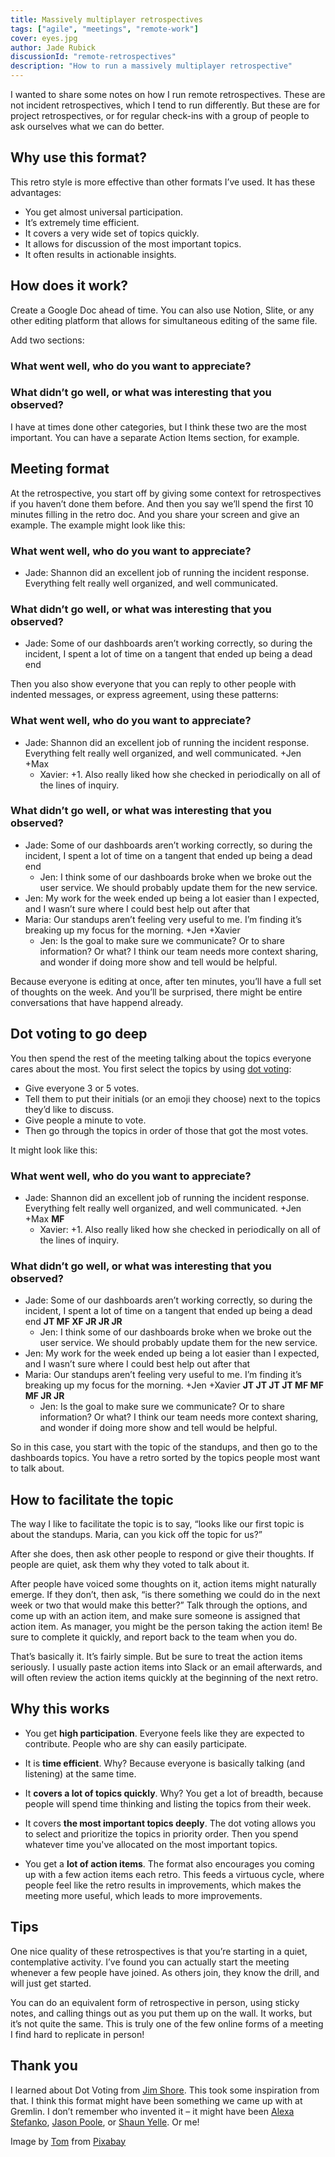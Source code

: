 ```yaml
---
title: Massively multiplayer retrospectives
tags: ["agile", "meetings", "remote-work"]
cover: eyes.jpg
author: Jade Rubick
discussionId: "remote-retrospectives"
description: "How to run a massively multiplayer retrospective"
---
```


I wanted to share some notes on how I run remote retrospectives. These are not incident retrospectives, which I tend to run differently. But these are for project retrospectives, or for regular check-ins with a group of people to ask ourselves what we can do better. 

<re-img src="eyes.jpg"></re-img>

## Why use this format?

This retro style is more effective than other formats I’ve used. It has these advantages:

* You get almost universal participation.
* It’s extremely time efficient.
* It covers a very wide set of topics quickly.
* It allows for discussion of the most important topics.
* It often results in actionable insights.

## How does it work?

Create a Google Doc ahead of time. You can also use Notion, Slite, or any other editing platform that allows for simultaneous editing of the same file. 

Add two sections:

### What went well, who do you want to appreciate?

### What didn’t go well, or what was interesting that you observed?

I have at times done other categories, but I think these two are the most important. You can have a separate Action Items section, for example.

## Meeting format

At the retrospective, you start off by giving some context for retrospectives if you haven’t done them before. And then you say we’ll spend the first 10 minutes filling in the retro doc. And you share your screen and give an example. The example might look like this:

### What went well, who do you want to appreciate?

* Jade: Shannon did an excellent job of running the incident response. Everything felt really well organized, and well communicated.

### What didn’t go well, or what was interesting that you observed?

* Jade: Some of our dashboards aren’t working correctly, so during the incident, I spent a lot of time on a tangent that ended up being a dead end

Then you also show everyone that you can reply to other people with indented messages, or express agreement, using these patterns:

### What went well, who do you want to appreciate?

* Jade: Shannon did an excellent job of running the incident response. Everything felt really well organized, and well communicated. +Jen +Max
    * Xavier: +1. Also really liked how she checked in periodically on all of the lines of inquiry.

### What didn’t go well, or what was interesting that you observed?

* Jade: Some of our dashboards aren’t working correctly, so during the incident, I spent a lot of time on a tangent that ended up being a dead end
    * Jen: I think some of our dashboards broke when we broke out the user service. We should probably update them for the new service.
* Jen: My work for the week ended up being a lot easier than I expected, and I wasn’t sure where I could best help out after that
* Maria: Our standups aren’t feeling very useful to me. I’m finding it’s breaking up my focus for the morning. +Jen +Xavier
    * Jen: Is the goal to make sure we communicate? Or to share information? Or what? I think our team needs more context sharing, and wonder if doing more show and tell would be helpful.

Because everyone is editing at once, after ten minutes, you’ll have a full set of thoughts on the week. And you’ll be surprised, there might be entire conversations that have happend already. 

## Dot voting to go deep

You then spend the rest of the meeting talking about the topics everyone cares about the most. You first select the topics by using [dot voting](https://www.nngroup.com/articles/dot-voting/):

* Give everyone 3 or 5 votes.
* Tell them to put their initials (or an emoji they choose) next to the topics they’d like to discuss.
* Give people a minute to vote.
* Then go through the topics in order of those that got the most votes.

It might look like this:

### What went well, who do you want to appreciate?

* Jade: Shannon did an excellent job of running the incident response. Everything felt really well organized, and well communicated. +Jen +Max **MF**
    * Xavier: +1. Also really liked how she checked in periodically on all of the lines of inquiry.

### What didn’t go well, or what was interesting that you observed?

* Jade: Some of our dashboards aren’t working correctly, so during the incident, I spent a lot of time on a tangent that ended up being a dead end **JT MF XF JR JR JR**
    * Jen: I think some of our dashboards broke when we broke out the user service. We should probably update them for the new service.
* Jen: My work for the week ended up being a lot easier than I expected, and I wasn’t sure where I could best help out after that
* Maria: Our standups aren’t feeling very useful to me. I’m finding it’s breaking up my focus for the morning. +Jen +Xavier **JT JT JT JT MF MF MF JR JR**
    * Jen: Is the goal to make sure we communicate? Or to share information? Or what? I think our team needs more context sharing, and wonder if doing more show and tell would be helpful.

So in this case, you start with the topic of the standups, and then go to the dashboards topics. You have a retro sorted by the topics people most want to talk about.

## How to facilitate the topic

The way I like to facilitate the topic is to say, “looks like our first topic is about the standups. Maria, can you kick off the topic for us?” 

After she does, then ask other people to respond or give their thoughts. If people are quiet, ask them why they voted to talk about it. 

After people have voiced some thoughts on it, action items might naturally emerge. If they don’t, then ask, “is there something we could do in the next week or two that would make this better?” Talk through the options, and come up with an action item, and make sure someone is assigned that action item. As manager, you might be the person taking the action item! Be sure to complete it quickly, and report back to the team when you do.

That’s basically it. It’s fairly simple. But be sure to treat the action items seriously. I usually paste action items into Slack or an email afterwards, and will often review the action items quickly at the beginning of the next retro.

## Why this works

* You get **high participation**. Everyone feels like they are expected to contribute. People who are shy can easily participate.

* It is **time efficient**. Why? Because everyone is basically talking (and listening) at the same time.

* It **covers a lot of topics quickly**. Why? You get a lot of breadth, because people will spend time thinking and listing the topics from their week. 

* It covers **the most important topics deeply**. The dot voting allows you to select and prioritize the topics in priority order. Then you spend whatever time you've allocated on the most important topics.

* You get a **lot of action items**. The format also encourages you coming up with a few action items each retro. This feeds a virtuous cycle, where people feel like the retro results in improvements, which makes the meeting more useful, which leads to more improvements. 

## Tips

One nice quality of these retrospectives is that you’re starting in a quiet, contemplative activity. I’ve found you can actually start the meeting whenever a few people have joined. As others join, they know the drill, and will just get started. 

You can do an equivalent form of retrospective in person, using sticky notes, and calling things out as you put them up on the wall. It works, but it’s not quite the same. This is truly one of the few online forms of a meeting I find hard to replicate in person!

## Thank you

I learned about Dot Voting from [Jim Shore](https://www.linkedin.com/in/jdlshore/). This took some inspiration from that. I think this format might have been something we came up with at Gremlin. I don’t remember who invented it – it might have been [Alexa Stefanko](https://www.linkedin.com/in/alexa-stefanko-86646aa4/), [Jason Poole](https://www.linkedin.com/in/jasonapoole/), or [Shaun Yelle](https://www.linkedin.com/in/shaunyelle/). Or me!

Image by <a href="https://pixabay.com/users/analogicus-8164369/?utm_source=link-attribution&utm_medium=referral&utm_campaign=image&utm_content=3358873">Tom</a> from <a href="https://pixabay.com//?utm_source=link-attribution&utm_medium=referral&utm_campaign=image&utm_content=3358873">Pixabay</a>